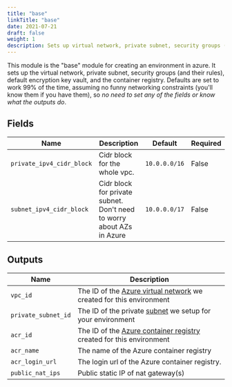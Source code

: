 ```yaml
---
title: "base"
linkTitle: "base"
date: 2021-07-21
draft: false
weight: 1
description: Sets up virtual network, private subnet, security groups (and their rules), default encryption key vault, and the container registry
---
```


This module is the "base" module for creating an environment in azure. It sets up the virtual network, private subnet,
security groups (and their rules), default encryption key vault, and the container registry. Defaults are set to work
99% of the time, assuming no funny networking constraints (you'll know them if you have them), so
_no need to set any of the fields or know what the outputs do_.

## Fields


| Name      | Description | Default | Required |
| ----------- | ----------- | ------- | -------- |
| `private_ipv4_cidr_block` | Cidr block for the whole vpc. | `10.0.0.0/16` | False |
| `subnet_ipv4_cidr_block` | Cidr block for private subnet. Don't need to worry about AZs in Azure | `10.0.0.0/17` | False |

## Outputs


| Name      | Description |
| ----------- | ----------- |
| `vpc_id` | The ID of the [Azure virtual network](https://docs.microsoft.com/en-us/azure/virtual-network/virtual-networks-overview) we created for this environment |
| `private_subnet_id` | The ID of the private [subnet](https://docs.microsoft.com/en-us/azure/virtual-network/virtual-network-manage-subnet) we setup for your environment |
| `acr_id` | The ID of the [Azure container registry](https://azure.microsoft.com/en-us/services/container-registry/) created for this environment |
| `acr_name` | The name of the Azure container registry |
| `acr_login_url` | The login url of the Azure container registry. |
| `public_nat_ips` | Public static IP of nat gateway(s) |